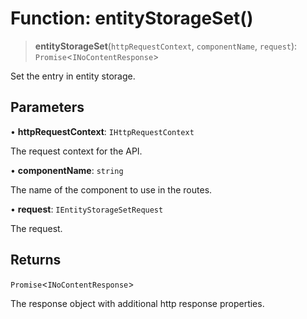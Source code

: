 # Function: entityStorageSet()

> **entityStorageSet**(`httpRequestContext`, `componentName`, `request`): `Promise`\<`INoContentResponse`\>

Set the entry in entity storage.

## Parameters

• **httpRequestContext**: `IHttpRequestContext`

The request context for the API.

• **componentName**: `string`

The name of the component to use in the routes.

• **request**: `IEntityStorageSetRequest`

The request.

## Returns

`Promise`\<`INoContentResponse`\>

The response object with additional http response properties.
